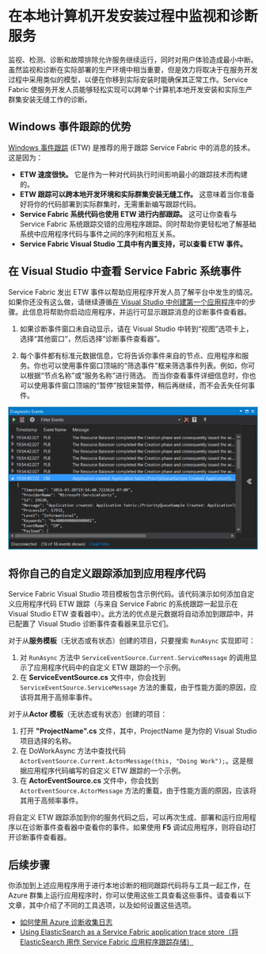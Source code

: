 <properties
   pageTitle="在本地监视和诊断使用 Azure Service Fabric 编写的服务 | Azure"
   description="了解如何监视和诊断本地开发计算机上使用 Microsoft Azure Service Fabric 编写的服务。"
   services="service-fabric"
   documentationCenter=".net"
   authors="kunaldsingh"
   manager="samgeo"
   editor=""/>

<tags
   ms.service="service-fabric"
   ms.date="03/30/2016"
   wacn.date="07/04/2016"/>


# 在本地计算机开发安装过程中监视和诊断服务
监视、检测、诊断和故障排除允许服务继续运行，同时对用户体验造成最小中断。虽然监视和诊断在实际部署的生产环境中相当重要，但是效力将取决于在服务开发过程中采用类似的模型，以便在你移到实际安装时能确保其正常工作。Service Fabric 使服务开发人员能够轻松实现可以跨单个计算机本地开发安装和实际生产群集安装无缝工作的诊断。

## Windows 事件跟踪的优势
[Windows 事件跟踪](https://msdn.microsoft.com/zh-cn/library/windows/desktop/bb968803.aspx) (ETW) 是推荐的用于跟踪 Service Fabric 中的消息的技术。这是因为：

* **ETW 速度很快。** 它是作为一种对代码执行时间影响最小的跟踪技术而构建的。
* **ETW 跟踪可以跨本地开发环境和实际群集安装无缝工作。** 这意味着当你准备好将你的代码部署到实际群集时，无需重新编写跟踪代码。
* **Service Fabric 系统代码也使用 ETW 进行内部跟踪。** 这可让你查看与 Service Fabric 系统跟踪交错的应用程序跟踪。同时帮助你更轻松地了解基础系统中应用程序代码与事件之间的序列和相互关系。
* **Service Fabric Visual Studio 工具中有内置支持，可以查看 ETW 事件。**


## 在 Visual Studio 中查看 Service Fabric 系统事件

Service Fabric 发出 ETW 事件以帮助应用程序开发人员了解平台中发生的情况。如果你还没有这么做，请继续遵循[在 Visual Studio 中创建第一个应用程序](/documentation/articles/service-fabric-create-your-first-application-in-visual-studio)中的步骤。此信息将帮助你启动应用程序，并运行可显示跟踪消息的诊断事件查看器。

1. 如果诊断事件窗口未自动显示，请在 Visual Studio 中转到“视图”选项卡上，选择“其他窗口”，然后选择“诊断事件查看器”。

2. 每个事件都有标准元数据信息，它将告诉你事件来自的节点、应用程序和服务。你也可以使用事件窗口顶端的“筛选事件”框来筛选事件列表。例如，你可以根据“节点名称”或“服务名称”进行筛选。 而当你查看事件详细信息时，你也可以使用事件窗口顶端的“暂停”按钮来暂停，稍后再继续，而不会丢失任何事件。

  ![Visual Studio 诊断事件查看器](./media/service-fabric-diagnostics-how-to-monitor-and-diagnose-services-locally/DiagEventsExamples2.png)

## 将你自己的自定义跟踪添加到应用程序代码
Service Fabric Visual Studio 项目模板包含示例代码。该代码演示如何添加自定义应用程序代码 ETW 跟踪（与来自 Service Fabric 的系统跟踪一起显示在 Visual Studio ETW 查看器中）。此方法的优点是元数据将自动添加到跟踪中，并已配置了 Visual Studio 诊断事件查看器来显示它们。

对于从**服务模板**（无状态或有状态）创建的项目，只要搜索 `RunAsync` 实现即可：

1. 对 `RunAsync` 方法中 `ServiceEventSource.Current.ServiceMessage` 的调用显示了应用程序代码中的自定义 ETW 跟踪的一个示例。
2. 在 **ServiceEventSource.cs** 文件中，你会找到 `ServiceEventSource.ServiceMessage` 方法的重载，由于性能方面的原因，应该将其用于高频率事件。

对于从**Actor 模板**（无状态或有状态）创建的项目：

1. 打开 **"ProjectName".cs** 文件，其中，ProjectName 是为你的 Visual Studio 项目选择的名称。  
2. 在 DoWorkAsync 方法中查找代码 `ActorEventSource.Current.ActorMessage(this, "Doing Work");`。这是根据应用程序代码编写的自定义 ETW 跟踪的一个示例。  
3. 在 **ActorEventSource.cs** 文件中，你会找到 `ActorEventSource.ActorMessage` 方法的重载，由于性能方面的原因，应该将其用于高频率事件。

将自定义 ETW 跟踪添加到你的服务代码之后，可以再次生成、部署和运行应用程序以在诊断事件查看器中查看你的事件。如果使用 **F5** 调试应用程序，则将自动打开诊断事件查看器。

## 后续步骤
你添加到上述应用程序用于进行本地诊断的相同跟踪代码将与工具一起工作，在 Azure 群集上运行应用程序时，你可以使用这些工具查看这些事件。请查看以下文章，其中介绍了不同的工具选项，以及如何设置这些选项。

* [如何使用 Azure 诊断收集日志](/documentation/articles/service-fabric-diagnostics-how-to-setup-wad)  
* [Using ElasticSearch as a Service Fabric application trace store（将 ElasticSearch 用作 Service Fabric 应用程序跟踪存储）](/documentation/articles/service-fabric-diagnostic-how-to-use-elasticsearch)

<!---HONumber=Mooncake_0425_2016-->